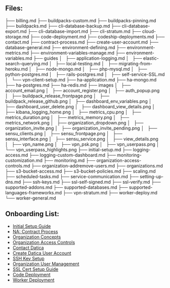 ## Files:

├── billing.md
├── buildpacks-custom.md
├── buildpacks-pinning.md
├── buildpacks.md
├── cli-database-backup.md
├── cli-database-export.md
├── cli-database-import.md
├── cli-stratum.md
├── cloud-storage.md
├── code-deployment.md
├── codeship-deployments.md
├── contact.md
├── contract-process.md
├── create-user-account.md
├── database-general.md
├── environment-defining.md
├── environment-metrics.md
├── environment-variables-manage.md
├── environment-variables.md
├── guides
│   ├── application-logging.md
│   ├── elastic-search-querying.md
│   ├── local-testing.md
│   ├── migrating-from-heroku.md
│   ├── node-mongo.md
│   ├── php-mysql.md
│   ├── python-postgres.md
│   ├── rails-postgres.md
│   ├── self-service-SSL.md
│   └── vpn-client-setup.md
├── ha-application.md
├── ha-mongo.md
├── ha-postgres.md
├── ha-redis.md
├── images
│   ├── account_email.png
│   ├── account_register.png
│   ├── auth_popup.png
│   ├── buildpack_release_frontpage.png
│   ├── buildpack_release_github.png
│   ├── dashboard_env_variables.png
│   ├── dashboard_user_delete.png
│   ├── dashboard_view_details.png
│   ├── kibana_logging_home.png
│   ├── metrics_cpu.png
│   ├── metrics_duration.png
│   ├── metrics_memory.png
│   ├── metrics_network.png
│   ├── organization_dropdown.png
│   ├── organization_invite.png
│   ├── organization_invite_pending.png
│   ├── sensu_clients.png
│   ├── sensu_frontpage.png
│   ├── sensu_interface.png
│   ├── sensu_service.png
│   ├── view_details.png
│   ├── vpn_name.png
│   ├── vpn_psk.png
│   ├── vpn_userpass.png
│   └── vpn_userpass_highlights.png
├── initial-setup.md
├── logging-access.md
├── logging-custom-dashboard.md
├── monitoring-customization.md
├── monitoring.md
├── organization-access-controls.md
├── organization-addremove-users.md
├── organizations.md
├── s3-bucket-access.md
├── s3-bucket-policies.md
├── scaling.md
├── scheduled-tasks.md
├── service-communication.md
├── setting-up-dns.md
├── ssh-keys.md
├── ssl-self-signed.md
├── ssl-verify.md
├── supported-addons.md
├── supported-databases.md
├── supported-languages-frameworks.md
├── vpn-stratum.md
├── worker-deploy.md
└── worker-general.md

## Onboarding List:

- [Initial Setup Guide](/initial-setup.md/)
- [NA: Contract Process](/contract-process.md/)
- [Organization Concepts](/organizations.md/)
- [Organization Access Controls](/organization-access-controls.md/)
- [Contact Datica](/contact.md/)
- [Create Datica User Account](/create-user-account.md/)
- [SSH Key Setup](/ssh-keys.md/)
- [Organization User Management](/organization-addremove-users.md/)
- [SSL Cert Setup Guide](/guides/self-service-SSL.md/)
- [Code Deployment](/code-deployment.md/)
- [Worker Deployment](/worker-deploy.md/)
